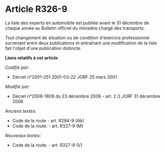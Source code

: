 # Article R326-9

La liste des experts en automobile est publiée avant le 31 décembre de chaque année au Bulletin officiel du ministère chargé
des transports.

Tout changement de situation ou de condition d'exercice professionnel survenant entre deux publications et entraînant une
modification de la liste fait l'objet d'une publication distincte.

**Liens relatifs à cet article**

_Codifié par_:

  - Décret n°2001-251 2001-03-22 JORF 25 mars 2001

_Modifié par_:

  - Décret n°2006-1808 du 23 décembre 2006 - art. 2 () JORF 31 décembre 2006

_Anciens textes_:

  - Code de la route - art. R294-9 (Ab)
  - Code de la route. - art. R327-9 (M)

_Nouveaux textes_:

  - Code de la route. - art. R327-9 (V)
